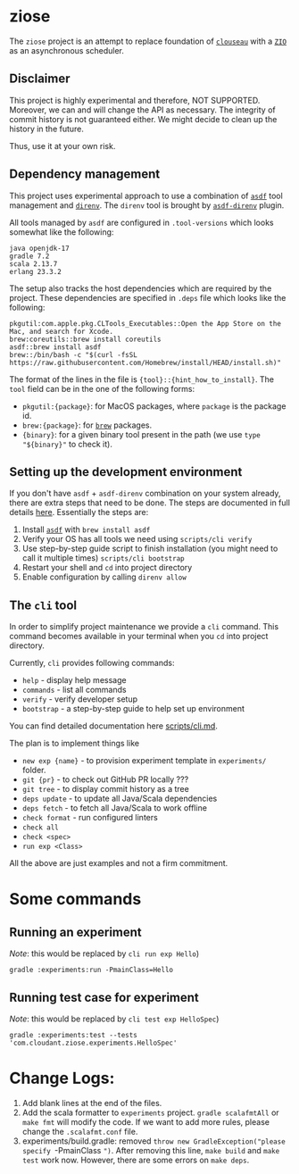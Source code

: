 # ziose

The `ziose` project is an attempt to replace foundation of [`clouseau`](https://github.com/cloudant-labs/clouseau/) with
a [`ZIO`](https://github.com/zio/zio) as an asynchronous scheduler.

## Disclaimer

This project is highly experimental and therefore, NOT SUPPORTED. Moreover, we can and will change the API as necessary.
The integrity of commit history is not guaranteed either. We might decide to clean up the history in the future.

Thus, use it at your own risk.

## Dependency management

This project uses experimental approach to use a combination of [`asdf`](https://github.com/asdf-vm/asdf) tool
management and [`direnv`](https://github.com/direnv/direnv/). The `direnv` tool is brought
by [`asdf-direnv`](https://github.com/asdf-community/asdf-direnv) plugin.

All tools managed by `asdf` are configured in `.tool-versions` which looks somewhat like the following:

```
java openjdk-17
gradle 7.2
scala 2.13.7
erlang 23.3.2
```

The setup also tracks the host dependencies which are required by the project. These dependencies are specified
in `.deps` file which looks like the following:

```
pkgutil:com.apple.pkg.CLTools_Executables::Open the App Store on the Mac, and search for Xcode.
brew:coreutils::brew install coreutils
asdf::brew install asdf
brew::/bin/bash -c "$(curl -fsSL https://raw.githubusercontent.com/Homebrew/install/HEAD/install.sh)"
```

The format of the lines in the file is `{tool}::{hint_how_to_install}`. The `tool` field can be in the one of the
following forms:

* `pkgutil:{package}`: for MacOS packages, where `package` is the package id.
* `brew:{package}`: for [`brew`](https://brew.sh/) packages.
* `{binary}`: for a given binary tool present in the path (we use `type "${binary}"` to check it).

## Setting up the development environment

If you don't have `asdf` + `asdf-direnv` combination on your system already, there are extra steps that need to be done.
The steps are documented in full details [here](./scripts/bootstrap.md). Essentially the steps are:

1. Install [`asdf`](https://github.com/asdf-vm/asdf) with `brew install asdf`
2. Verify your OS has all tools we need using `scripts/cli verify`
3. Use step-by-step guide script to finish installation (you might need to call it multiple
   times) `scripts/cli bootstrap`
4. Restart your shell and `cd` into project directory
5. Enable configuration by calling `direnv allow`

## The `cli` tool

In order to simplify project maintenance we provide a `cli` command. This command becomes available in your terminal
when you `cd` into project directory.

Currently, `cli` provides following commands:

* `help`      - display help message
* `commands`  - list all commands
* `verify`    - verify developer setup
* `bootstrap` - a step-by-step guide to help set up environment

You can find detailed documentation here [scripts/cli.md](./scripts/cli.md).

The plan is to implement things like

* `new exp {name}` - to provision experiment template in `experiments/` folder.
* `git {pr}` - to check out GitHub PR locally ???
* `git tree` - to display commit history as a tree
* `deps update` - to update all Java/Scala dependencies
* `deps fetch` - to fetch all Java/Scala to work offline
* `check format` - run configured linters
* `check all`
* `check <spec>`
* `run exp <Class>`

All the above are just examples and not a firm commitment.

# Some commands

## Running an experiment

*Note*: this would be replaced by `cli run exp Hello`)

```
gradle :experiments:run -PmainClass=Hello
```

## Running test case for experiment

*Note*: this would be replaced by `cli test exp HelloSpec`)

```
gradle :experiments:test --tests 'com.cloudant.ziose.experiments.HelloSpec'
```

# Change Logs:

1. Add blank lines at the end of the files.
2. Add the scala formatter to `experiments` project. `gradle scalafmtAll` or `make fmt` will modify the code. If we want
   to add more rules, please change the `.scalafmt.conf` file.
3. experiments/build.gradle: removed `throw new GradleException("please specify `-PmainClass <class>`")`. After removing
   this line, `make build` and `make test` work now. However, there are some errors on `make deps`.
